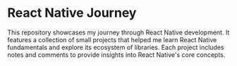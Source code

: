 # React Native Journey

This repository showcases my journey through React Native development. It features a collection of small projects that helped me learn React Native fundamentals and explore its ecosystem of libraries. Each project includes notes and comments to provide insights into React Native's core concepts.
